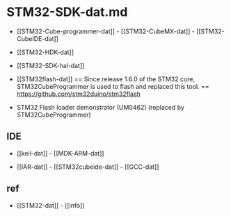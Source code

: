 
# STM32-SDK-dat.md

- [[STM32-Cube-programmer-dat]] - [[STM32-CubeMX-dat]] - [[STM32-CubeIDE-dat]]

- [[STM32-HDK-dat]]

- [[STM32-SDK-hal-dat]]

- [[STM32flash-dat]] == Since release 1.6.0 of the STM32 core, STM32CubeProgrammer is used to flash and replaced this tool. == https://github.com/stm32duino/stm32flash

- STM32 Flash loader demonstrator (UM0462) (replaced by STM32CubeProgrammer)



## IDE 

- [[keil-dat]] - [[MDK-ARM-dat]]

- [[IAR-dat]] - [[STM32cubeide-dat]] - [[GCC-dat]]


## ref 

- [[STM32-dat]] - [[info]]